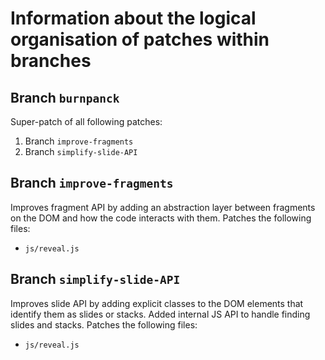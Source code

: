 # Information about the logical organisation of patches within branches

## Branch `burnpanck`
Super-patch of all following patches:
1. Branch `improve-fragments`
2. Branch `simplify-slide-API`

## Branch `improve-fragments`
Improves fragment API by adding an abstraction layer between fragments on the
DOM and how the code interacts with them. Patches the following files:
- `js/reveal.js`

## Branch `simplify-slide-API`
Improves slide API by adding explicit classes to the DOM elements that identify them
as slides or stacks. Added internal JS API to handle finding slides and stacks.
Patches the following files:
- `js/reveal.js`
